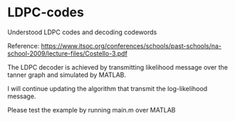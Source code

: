 # LDPC-codes
Understood LDPC codes and decoding codewords

Reference: https://www.itsoc.org/conferences/schools/past-schools/na-school-2009/lecture-files/Costello-3.pdf


The LDPC decoder is achieved by transmitting likelihood message over the tanner graph and simulated by MATLAB. 

I will continue updating the algorithm that transmit the log-likelihood message.


Please test the example by running main.m over MATLAB


